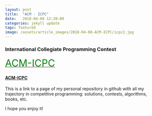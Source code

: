 ```yaml
---
layout: post
title:  "ACM - ICPC"
date:   2018-04-09 12:20:00
categories: jekyll update
tags: featured
image: /assets/article_images/2018-04-08-ACM-ICPC/icpc2.jpg
---
```

### International Collegiate Programming Contest
<a href="http://francoramirez.me/ACM-ICPC/"><font size="6" color="green">ACM-ICPC</font></a>

#### [ACM-ICPC](http://francoramirez.me/ACM-ICPC/)
This is a link to a page of my personal repository in github with all my trajectory in competitive programming: solutions, contests, algorithms, books, etc.  

I hope you enjoy it!
